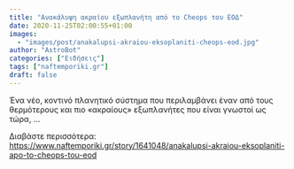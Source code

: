 ```yaml
---
title: "Ανακάλυψη ακραίου εξωπλανήτη από το Cheops του ΕΟΔ"
date: 2020-11-25T02:00:55+01:00
images:
  - "images/post/anakalupsi-akraiou-eksoplaniti-cheops-eod.jpg"
author: "AstroBot"
categories: ["Ειδήσεις"]
tags: ["naftemporiki.gr"]
draft: false
---
```


Ένα νέο, κοντινό πλανητικό σύστημα που περιλαμβάνει έναν από τους θερμότερους και πιο «ακραίους» εξωπλανήτες που είναι γνωστοί ως τώρα, ...

Διαβάστε περισσότερα: https://www.naftemporiki.gr/story/1641048/anakalupsi-akraiou-eksoplaniti-apo-to-cheops-tou-eod
